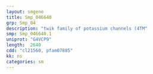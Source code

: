 ```yaml
---
layout: smgene
title: Smp_046640
grp: Smp_04
description: "twik family of potassium channels (4TM"
smp: Smp_046640.1
uniprot: "G4VCP9"
length:  2640
cdd: "cl21560, pfam07885"
kk: ns
categories: sm
---
```

